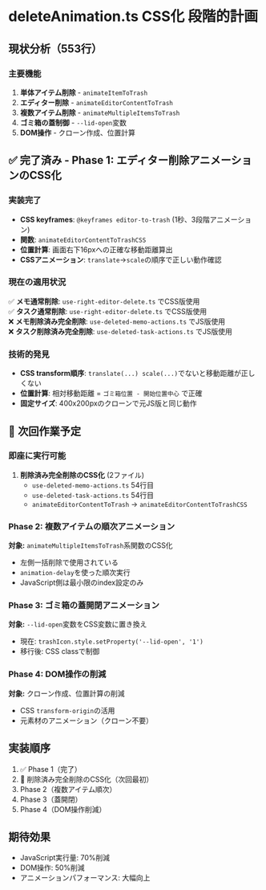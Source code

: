 # deleteAnimation.ts CSS化 段階的計画

## 現状分析（553行）

### 主要機能
1. **単体アイテム削除** - `animateItemToTrash`
2. **エディター削除** - `animateEditorContentToTrash`
3. **複数アイテム削除** - `animateMultipleItemsToTrash`
4. **ゴミ箱の蓋制御** - `--lid-open`変数
5. **DOM操作** - クローン作成、位置計算

## ✅ 完了済み - Phase 1: エディター削除アニメーションのCSS化

### 実装完了
- **CSS keyframes**: `@keyframes editor-to-trash` (1秒、3段階アニメーション)
- **関数**: `animateEditorContentToTrashCSS` 
- **位置計算**: 画面右下16pxへの正確な移動距離算出
- **CSSアニメーション**: `translate`→`scale`の順序で正しい動作確認

### 現在の適用状況
✅ **メモ通常削除**: `use-right-editor-delete.ts` でCSS版使用  
✅ **タスク通常削除**: `use-right-editor-delete.ts` でCSS版使用  
❌ **メモ削除済み完全削除**: `use-deleted-memo-actions.ts` でJS版使用  
❌ **タスク削除済み完全削除**: `use-deleted-task-actions.ts` でJS版使用  

### 技術的発見
- **CSS transform順序**: `translate(...) scale(...)`でないと移動距離が正しくない
- **位置計算**: 相対移動距離 = `ゴミ箱位置 - 開始位置中心` で正確
- **固定サイズ**: 400x200pxのクローンで元JS版と同じ動作

## 🔄 次回作業予定

### 即座に実行可能
1. **削除済み完全削除のCSS化** (2ファイル)
   - `use-deleted-memo-actions.ts` 54行目
   - `use-deleted-task-actions.ts` 54行目
   - `animateEditorContentToTrash` → `animateEditorContentToTrashCSS`

### Phase 2: 複数アイテムの順次アニメーション
**対象:** `animateMultipleItemsToTrash`系関数のCSS化
- 左側一括削除で使用されている
- `animation-delay`を使った順次実行
- JavaScript側は最小限のindex設定のみ

### Phase 3: ゴミ箱の蓋開閉アニメーション
**対象:** `--lid-open`変数をCSS変数に置き換え
- 現在: `trashIcon.style.setProperty('--lid-open', '1')`
- 移行後: CSS classで制御

### Phase 4: DOM操作の削減
**対象:** クローン作成、位置計算の削減
- CSS `transform-origin`の活用
- 元素材のアニメーション（クローン不要）

## 実装順序
1. ✅ Phase 1（完了）
2. 🔄 削除済み完全削除のCSS化（次回最初）
3. Phase 2（複数アイテム順次）
4. Phase 3（蓋開閉）
5. Phase 4（DOM操作削減）

## 期待効果
- JavaScript実行量: 70%削減
- DOM操作: 50%削減
- アニメーションパフォーマンス: 大幅向上